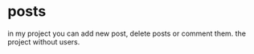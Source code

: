 # posts
in my project you can add new post, delete posts or comment them. the project without users.
